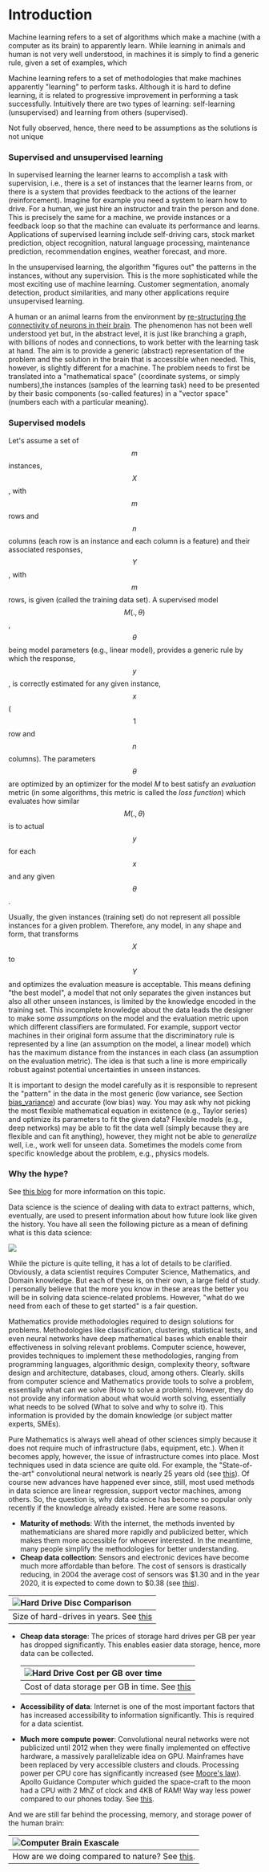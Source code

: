 # Introduction

Machine learning refers to a set of algorithms which make a machine \(with a computer as its brain\) to apparently learn. While learning in animals and human is not very well understood, in machines it is simply to find a generic rule, given a set of examples, which

Machine learning refers to a set of methodologies that make machines apparently "learning" to perform tasks. Although it is hard to define learning, it is related to progressive improvement in performing a task successfully. Intuitively there are two types of learning: self-learning \(unsupervised\) and learning from others \(supervised\).

Not fully observed, hence, there need to be assumptions as the solutions is not unique

### Supervised and unsupervised learning <a id="sec:supervisedvsunsupervised"></a>

In supervised learning the learner learns to accomplish a task with supervision, i.e., there is a set of instances that the learner learns from, or there is a system that provides feedback to the actions of the learner \(reinforcement\). Imagine for example you need a system to learn how to drive. For a human, we just hire an instructor and train the person and done. This is precisely the same for a machine, we provide instances or a feedback loop so that the machine can evaluate its performance and learns. Applications of supervised learning include self-driving cars, stock market prediction, object recognition, natural language processing, maintenance prediction, recommendation engines, weather forecast, and more.

In the unsupervised learning, the algorithm "figures out" the patterns in the instances, without any supervision. This is the more sophisticated while the most exciting use of machine learning. Customer segmentation, anomaly detection, product similarities, and many other applications require unsupervised learning.

A human or an animal learns from the environment by [re-structuring the connectivity of neurons in their brain](https://www.cam.ac.uk/research/features/lifelong-learning-and-the-plastic-brain). The phenomenon has not been well understood yet but, in the abstract level, it is just like branching a graph, with billions of nodes and connections, to work better with the learning task at hand. The aim is to provide a generic \(abstract\) representation of the problem and the solution in the brain that is accessible when needed. This, however, is slightly different for a machine. The problem needs to first be translated into a "mathematical space" \(coordinate systems, or simply numbers\),the instances \(samples of the learning task\) need to be presented by their basic components \(so-called features\) in a "vector space" \(numbers each with a particular meaning\).

### Supervised models <a id="sec:supervisedmodels"></a>

Let's assume a set of $$m$$ instances, $$X$$, with $$m$$ rows and $$n$$ columns \(each row is an instance and each column is a feature\) and their associated responses, $$Y$$, with $$m$$ rows, is given \(called the training data set\). A supervised model $$M(.,\theta)$$, $$\theta $$ being model parameters \(e.g., linear model\), provides a generic rule by which the response, $$y$$, is correctly estimated for any given instance, $$x$$ \($$1$$ row and $$n$$ columns\). The parameters $$\theta$$ are optimized by an optimizer for the model $M$ to best satisfy an _evaluation_ metric \(in some algorithms, this metric is called the _loss function_\) which evaluates how similar $$M(.,\theta)$$ is to actual $$y$$ for each $$x$$ and any given $$\theta$$.

Usually, the given instances \(training set\) do not represent all possible instances for a given problem. Therefore, any model, in any shape and form, that transforms $$X$$ to $$Y$$ and optimizes the evaluation measure is acceptable. This means defining "the best model", a model that not only separates the given instances but also all other unseen instances, is limited by the knowledge encoded in the training set. This incomplete knowledge about the data leads the designer to make some _assumptions_ on the model and the evaluation metric upon which different classifiers are formulated. For example, support vector machines in their original form assume that the discriminatory rule is represented by a line \(an assumption on the model, a linear model\) which has the maximum distance from the instances in each class \(an assumption on the evaluation metric\). The idea is that such a line is more empirically robust against potential uncertainties in unseen instances.

It is important to design the model carefully as it is responsible to represent the "pattern" in the data in the most generic \(low variance, see Section [bias\_variance](important-considerations.md#sec:biasVariance)\) and accurate \(low bias\) way. You may ask why not picking the most flexible mathematical equation in existence \(e.g., Taylor series\) and optimize its parameters to fit the given data? Flexible models \(e.g., deep networks\) may be able to fit the data well \(simply because they are flexible and can fit anything\), however, they might not be able to _generalize_ well, i.e., work well for unseen data. Sometimes the models come from specific knowledge about the problem, e.g., physics models.

### Why the hype?

See [this blog](http://ai-a2z.blogspot.com/2019/07/what-is-data-science.html) for more information on this topic.

Data science is the science of dealing with data to extract patterns, which, eventually, are used to present information about how future look like given the history. You have all seen the following picture as a mean of defining what is this data science:  


![](../.gitbook/assets/image%20%2810%29.png)

While the picture is quite telling, it has a lot of details to be clarified. Obviously, a data scientist requires Computer Science, Mathematics, and Domain knowledge. But each of these is, on their own, a large field of study. I personally believe that the more you know in these areas the better you will be in solving data science-related problems. However, "what do we need from each of these to get started" is a fair question.

Mathematics provide methodologies required to design solutions for problems. Methodologies like classification, clustering, statistical tests, and even neural networks have deep mathematical bases which enable their effectiveness in solving relevant problems. Computer science, however, provides techniques to implement these methodologies, ranging from programming languages, algorithmic design, complexity theory, software design and architecture, databases, cloud, among others. Clearly. skills from computer science and Mathematics provide tools to solve a problem, essentially what can we solve \(How to solve a problem\). However, they do not provide any information about what would worth solving, essentially what needs to be solved \(What to solve and why to solve it\). This information is provided by the domain knowledge \(or subject matter experts, SMEs\).

 Pure Mathematics is always well ahead of other sciences simply because it does not require much of infrastructure \(labs, equipment, etc.\). When it becomes apply, however, the issue of infrastructure comes into place. Most techniques used in data science are quite old. For example, the "State-of-the-art" convolutional neural network is nearly 25 years old \(see [this](https://www.researchgate.net/profile/Yann_Lecun/publication/2453996_Convolutional_Networks_for_Images_Speech_and_Time-Series/links/0deec519dfa2325502000000.pdf)\). Of course new advances have happened ever since, still, most used methods in data science are linear regression, support vector machines, among others. So, the question is, why data science has become so popular only recently if the knowledge already existed. Here are some reasons.  


* **Maturity of methods**: With the internet, the methods invented by mathematicians are shared more rapidly and publicized better, which makes them more accessible for whoever interested. In the meantime, many people simplify the methodologies for better understanding. 
* **Cheap data collection**: Sensors and electronic devices have become much more affordable than before. The cost of sensors is drastically reducing, in 2004 the average cost of sensors was $1.30 and in the year 2020, it is expected to come down to $0.38 \(see [this](https://www.ennomotive.com/industrial-iot-sensor-prices/)\). 

| ![Hard Drive Disc Comparison](https://2oqz471sa19h3vbwa53m33yj-wpengine.netdna-ssl.com/wp-content/uploads/2017/11/hard-disk-drive-viz.gif) |
| :--- |
| Size of hard-drives in years. See [this](https://www.visualcapitalist.com/visualizing-trillion-fold-increase-computing-power/) |

* **Cheap data storage**: The prices of storage hard drives per GB per year has dropped significantly. This enables easier data storage, hence, more data can be collected.

  | ![Hard Drive Cost per GB over time](https://www.backblaze.com/blog/wp-content/uploads/2017/07/chart-cost-per-gb-2017.jpg) |
  | :--- |
  | Cost of data storage per GB in time. See [this](https://www.backblaze.com/blog/hard-drive-cost-per-gigabyte/) |

* **Accessibility of data**: Internet is one of the most important factors that has increased accessibility to information significantly. This is required for a data scientist.
* **Much more compute power**: Convolutional neural networks were not publicized until 2012 when they were finally implemented on effective hardware, a massively parallelizable idea on GPU. Mainframes have been replaced by very accessible clusters and clouds. Processing power per CPU core has significantly increased \(see [Moore's law](https://en.wikipedia.org/wiki/Moore%27s_law)\). Apollo Guidance Computer which guided the space-craft to the moon had a CPU with 2 MhZ of clock and 4KB of RAM! Way way less power compared to our phones today. See [this](https://www.visualcapitalist.com/visualizing-trillion-fold-increase-computing-power/).

  
And we are still far behind the processing, memory, and storage power of the human brain:  


| ![Computer Brain Exascale](https://2oqz471sa19h3vbwa53m33yj-wpengine.netdna-ssl.com/wp-content/uploads/2017/11/computer-brain.jpeg) |
| :--- |
| How are we doing compared to nature? See [this](https://www.visualcapitalist.com/visualizing-trillion-fold-increase-computing-power/). |





